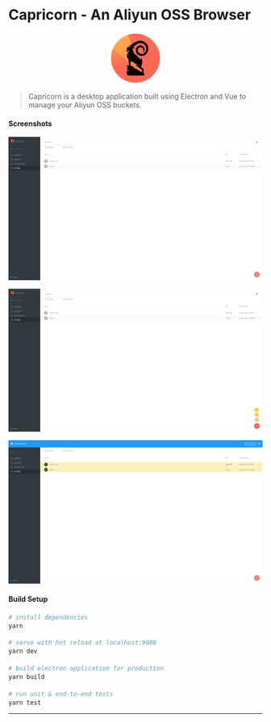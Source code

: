 # Capricorn - An Aliyun OSS Browser

<p align="center">
    <img src="/build/icons/256x256.png?raw=true" alt="Capricorn logo" width="100px" />
</p>

> Capricorn is a desktop application built using Electron and Vue to manage your Aliyun OSS buckets. 

#### Screenshots

<p align="center">
    <img width="1000px" src="/static/screenshots/main-view.png?raw=true" alt="Main View" />
</p>

<p align="center">
    <img width="1000px" src="/static/screenshots/fab.png?raw=true" alt="Floating Action Button" />
</p>

<p align="center">
    <img width="1000px" src="/static/screenshots/multiselect.png?raw=true" alt="Multi select" />
</p>

#### Build Setup

``` bash
# install dependencies
yarn

# serve with hot reload at localhost:9080
yarn dev

# build electron application for production
yarn build

# run unit & end-to-end tests
yarn test
```

---
